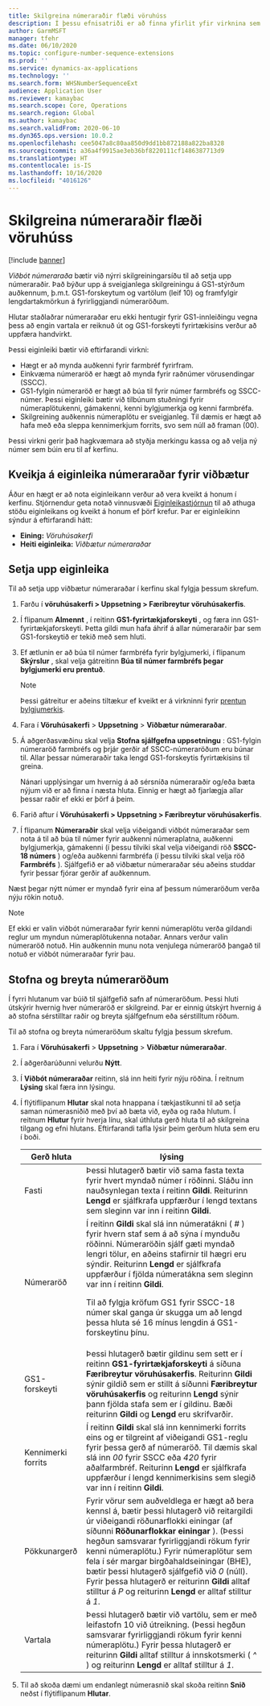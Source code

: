 ```yaml
---
title: Skilgreina númeraraðir flæði vöruhúss
description: Í þessu efnisatriði er að finna yfirlit yfir virknina sem býður upp á viðbætur númeraraðar fyrir auðkenni númeraplatna, auðkenni bylgjumerkja, auðkenni gáma og auðkenni farmbréfa.
author: GarmMSFT
manager: tfehr
ms.date: 06/10/2020
ms.topic: configure-number-sequence-extensions
ms.prod: ''
ms.service: dynamics-ax-applications
ms.technology: ''
ms.search.form: WHSNumberSequenceExt
audience: Application User
ms.reviewer: kamaybac
ms.search.scope: Core, Operations
ms.search.region: Global
ms.author: kamaybac
ms.search.validFrom: 2020-06-10
ms.dyn365.ops.version: 10.0.2
ms.openlocfilehash: cee5047a8c80aa850d9dd1bb872188a822ba8328
ms.sourcegitcommit: a36a4f9915ae3eb36bf8220111cf1486387713d9
ms.translationtype: HT
ms.contentlocale: is-IS
ms.lasthandoff: 10/16/2020
ms.locfileid: "4016126"
---
```

# <a name="configure-number-sequences-for-warehouse-flows"></a>Skilgreina númeraraðir flæði vöruhúss

[!include [banner](../includes/banner.md)]

*Viðbót númeraraða* bætir við nýrri skilgreiningarsíðu til að setja upp númeraraðir. Það býður upp á sveigjanlega skilgreiningu á GS1-stýrðum auðkennum, þ.m.t. GS1-forskeytum og vartölum (leif 10) og framfylgir lengdartakmörkun á fyrirliggjandi númeraröðum.

Hlutar staðlaðrar númeraraðar eru ekki hentugir fyrir GS1-innleiðingu vegna þess að engin vartala er reiknuð út og GS1-forskeyti fyrirtækisins verður að uppfæra handvirkt.

Þessi eiginleiki bætir við eftirfarandi virkni:

- Hægt er að mynda auðkenni fyrir farmbréf fyrirfram.
- Einkvæma númeraröð er hægt að mynda fyrir raðnúmer vörusendingar (SSCC).
- GS1-fylgin númeraröð er hægt að búa til fyrir númer farmbréfs og SSCC-númer. Þessi eiginleiki bætir við tilbúnum stuðningi fyrir númeraplötukenni, gámakenni, kenni bylgjumerkja og kenni farmbréfa.
- Skilgreining auðkennis númeraplötu er sveigjanleg. Til dæmis er hægt að hafa með eða sleppa kennimerkjum forrits, svo sem núll að framan (00).

Þessi virkni gerir það hagkvæmara að styðja merkingu kassa og að velja ný númer sem búin eru til af kerfinu.

## <a name="turn-on-the-number-sequence-extensions-feature"></a>Kveikja á eiginleika númeraraðar fyrir viðbætur

Áður en hægt er að nota eiginleikann verður að vera kveikt á honum í kerfinu. Stjórnendur geta notað vinnusvæði [Eiginleikastjórnun](../../fin-ops-core/fin-ops/get-started/feature-management/feature-management-overview.md) til að athuga stöðu eiginleikans og kveikt á honum ef þörf krefur. Þar er eiginleikinn sýndur á eftirfarandi hátt:

- **Eining:** *Vöruhúsakerfi*
- **Heiti eiginleika:** *Viðbætur númeraraðar*

## <a name="set-up-the-feature"></a>Setja upp eiginleika

Til að setja upp viðbætur númeraraðar í kerfinu skal fylgja þessum skrefum.

1. Farðu í **vöruhúsakerfi \> Uppsetning \> Færibreytur vöruhúsakerfis**.
1. Í flipanum **Almennt** , í reitinn **GS1-fyrirtækjaforskeyti** , og færa inn GS1-fyrirtækjaforskeyti. Þetta gildi mun hafa áhrif á allar númeraraðir þar sem GS1-forskeytið er tekið með sem hluti.
1. Ef ætlunin er að búa til númer farmbréfa fyrir bylgjumerki, í flipanum **Skýrslur** , skal velja gátreitinn **Búa til númer farmbréfs þegar bylgjumerki eru prentuð**.

    > [!NOTE]
    > Þessi gátreitur er aðeins tiltækur ef kveikt er á virkninni fyrir [prentun bylgjumerkis](configure-wave-label-printing.md).

1. Fara í **Vöruhúsakerfi** \> **Uppsetning** \> **Viðbætur númeraraðar**.
1. Á aðgerðasvæðinu skal velja **Stofna sjálfgefna uppsetningu** : GS1-fylgin númeraröð farmbréfs og þrjár gerðir af SSCC-númeraröðum eru búnar til. Allar þessar númeraraðir taka lengd GS1-forskeytis fyrirtækisins til greina.

    Nánari upplýsingar um hvernig á að sérsníða númeraraðir og/eða bæta nýjum við er að finna í næsta hluta. Einnig er hægt að fjarlægja allar þessar raðir ef ekki er þörf á þeim.

1. Farið aftur í **Vöruhúsakerfi \> Uppsetning \> Færibreytur vöruhúsakerfis**.
1. Í flipanum **Númeraraðir** skal velja viðeigandi viðbót númeraraðar sem nota á til að búa til númer fyrir auðkenni númeraplatna, auðkenni bylgjumerkja, gámakenni (í þessu tilviki skal velja viðeigandi röð **SSCC-18 númers** ) og/eða auðkenni farmbréfa (í þessu tilviki skal velja röð **Farmbréfs** ). Sjálfgefið er að viðbætur númeraraðar séu aðeins studdar fyrir þessar fjórar gerðir af auðkennum.

Næst þegar nýtt númer er myndað fyrir eina af þessum númeraröðum verða nýju rökin notuð.

> [!NOTE]
> Ef ekki er valin viðbót númeraraðar fyrir kenni númeraplötu verða gildandi reglur um myndun númeraplötukenna notaðar. Annars verður valin númeraröð notuð. Hin auðkennin munu nota venjulega númeraröð þangað til notuð er viðbót númeraraðar fyrir þau.

## <a name="create-and-edit-number-sequences"></a>Stofna og breyta númeraröðum

Í fyrri hlutanum var búið til sjálfgefið safn af númeraröðum. Þessi hluti útskýrir hvernig hver númeraröð er skilgreind. Þar er einnig útskýrt hvernig á að stofna sérstilltar raðir og breyta sjálfgefnum eða sérstilltum röðum.

Til að stofna og breyta númeraröðum skaltu fylgja þessum skrefum.

1. Fara í **Vöruhúsakerfi** \> **Uppsetning** \> **Viðbætur númeraraðar**.
1. Í aðgerðarúðunni velurðu **Nýtt**.
1. Í **Viðbót númeraraðar** reitinn, slá inn heiti fyrir nýju röðina. Í reitnum **Lýsing** skal færa inn lýsingu.
1. Í flýtiflipanum **Hlutar** skal nota hnappana í tækjastikunni til að setja saman númerasniðið með því að bæta við, eyða og raða hlutum. Í reitnum **Hlutur** fyrir hverja línu, skal úthluta gerð hluta til að skilgreina tilgang og efni hlutans. Eftirfarandi tafla lýsir þeim gerðum hluta sem eru í boði.

    | Gerð hluta | lýsing |
    |---|---|
    | Fasti | Þessi hlutagerð bætir við sama fasta texta fyrir hvert myndað númer í röðinni. Sláðu inn nauðsynlegan texta í reitinn **Gildi**. Reiturinn **Lengd** er sjálfkrafa uppfærður í lengd textans sem sleginn var inn í reitinn **Gildi**. |
    | Númeraröð | Í reitinn **Gildi** skal slá inn númeratákni ( *\#* ) fyrir hvern staf sem á að sýna í mynduðu röðinni. Númeraröðin sjálf gæti myndað lengri tölur, en aðeins stafirnir til hægri eru sýndir. Reiturinn **Lengd** er sjálfkrafa uppfærður í fjölda númeratákna sem sleginn var inn í reitinn **Gildi**.<p>Til að fylgja kröfum GS1 fyrir SSCC-18 númer skal ganga úr skugga um að lengd þessa hluta sé 16 mínus lengdin á GS1-forskeytinu þínu.</p> |
    | GS1-forskeyti | Þessi hlutagerð bætir gildinu sem sett er í reitinn **GS1-fyrirtækjaforskeyti** á síðuna **Færibreytur vöruhúsakerfis**. Reiturinn **Gildi** sýnir gildið sem er stillt á síðunni **Færibreytur vöruhúsakerfis** og reiturinn **Lengd** sýnir þann fjölda stafa sem er í gildinu. Bæði reiturinn **Gildi** og **Lengd** eru skrifvarðir. |
    | Kennimerki forrits | Í reitinn **Gildi** skal slá inn kennimerki forrits eins og er tilgreint af viðeigandi GS1-reglu fyrir þessa gerð af númeraröð. Til dæmis skal slá inn *00* fyrir SSCC eða *420* fyrir aðalfarmbréf. Reiturinn **Lengd** er sjálfkrafa uppfærður í lengd kennimerkisins sem slegið var inn í reitinn **Gildi**. |
    | Pökkunargerð | Fyrir vörur sem auðveldlega er hægt að bera kennsl á, bætir þessi hlutagerð við reitargildi úr viðeigandi röðunarflokki einingar (af síðunni **Röðunarflokkar einingar** ). (Þessi hegðun samsvarar fyrirliggjandi rökum fyrir kenni númeraplötu.) Fyrir númeraplötur sem fela í sér margar birgðahaldseiningar (BHE), bætir þessi hlutagerð sjálfgefið við *0* (núll). Fyrir þessa hlutagerð er reiturinn **Gildi** alltaf stilltur á *P* og reiturinn **Lengd** er alltaf stilltur á *1*.|
    | Vartala | Þessi hlutagerð bætir við vartölu, sem er með leifastofn 10 við útreikning. (Þessi hegðun samsvarar fyrirliggjandi rökum fyrir kenni númeraplötu.) Fyrir þessa hlutagerð er reiturinn **Gildi** alltaf stilltur á innskotsmerki ( *^* ) og reiturinn **Lengd** er alltaf stilltur á *1*. |

1. Til að skoða dæmi um endanlegt númerasnið skal skoða reitinn **Snið** neðst í flýtiflipanum **Hlutar**.
